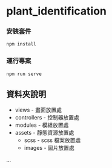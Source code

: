 # plant_identification

### 安裝套件

```bash
npm install
```
### 運行專案

```bash
npm run serve
```
## 資料夾說明

- views - 畫面放置處
- controllers - 控制器放置處
- modules - 模組放置處
- assets - 靜態資源放置處
  - scss - scss 檔案放置處
  - images - 圖片放置處
 
...
